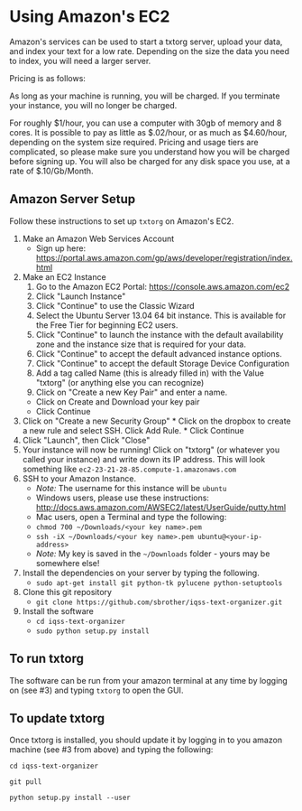 Using Amazon's EC2
=================
Amazon's services can be used to start a txtorg server, upload your data, and index your text for a low rate.  Depending on the size the data you need to index, you will need a larger server.

Pricing is as follows:

As long as your machine is running, you will be charged.  If you terminate your instance, you will no longer be charged.

For roughly $1/hour, you can use a computer with 30gb of memory and 8 cores.  It is possible to pay as little as $.02/hour, or as much as $4.60/hour, depending on the system size required.  Pricing and usage tiers are complicated, so please make sure you understand how you will be charged before signing up.  You will also be charged for any disk space you use, at a rate of $.10/Gb/Month.

Amazon Server Setup
-------------------
Follow these instructions to set up `txtorg` on Amazon's EC2.

1.  Make an Amazon Web Services Account
    *  Sign up here: https://portal.aws.amazon.com/gp/aws/developer/registration/index.html
2.  Make an EC2 Instance
    1. Go to the Amazon EC2 Portal: https://console.aws.amazon.com/ec2
    2. Click "Launch Instance"
    3. Click "Continue" to use the Classic Wizard
    4. Select the Ubuntu Server 13.04 64 bit instance.  This is available for the Free Tier for beginning EC2 users.
    5. Click "Continue" to launch the instance with the default availability zone and the instance size that is required for your data.
    6. Click "Continue" to accept the default advanced instance options.
    7. Click "Continue" to accept the default Storage Device Configuration
    8. Add a tag called Name (this is already filled in) with the Value "txtorg" (or anything else you can recognize)
    9. Click on "Create a new Key Pair" and enter a name.
	* Click on Create and Download your key pair
	* Click Continue
   10. Click on "Create a new Security Group"
	* Click on the dropbox to create a new rule and select SSH. Click Add Rule.
	* Click Continue
   11. Click "Launch", then Click "Close"
   12. Your instance will now be running!  Click on "txtorg" (or whatever you called your instance) and write down its IP address.  This will look something like `ec2-23-21-28-85.compute-1.amazonaws.com`
3.  SSH to your Amazon Instance.
    * *Note:* The username for this instance will be `ubuntu`
    * Windows users, please use these instructions: http://docs.aws.amazon.com/AWSEC2/latest/UserGuide/putty.html
    * Mac users, open a Terminal and type the following:
	* `chmod 700 ~/Downloads/<your key name>.pem`
	* `ssh -iX ~/Downloads/<your key name>.pem ubuntu@<your-ip-address>`
	* *Note:* My key is saved in the `~/Downloads` folder - yours may be somewhere else!
4.  Install the dependencies on your server by typing the following.
    * `sudo apt-get install git python-tk pylucene python-setuptools`    
5.  Clone this git repository
    * `git clone https://github.com/sbrother/iqss-text-organizer.git`
6.  Install the software
    * `cd iqss-text-organizer`
    * `sudo python setup.py install`

To run txtorg
---------------
The software can be run from your amazon terminal at any time by logging on (see #3) and typing `txtorg` to open the GUI.

To update txtorg
----------------

Once txtorg is installed, you should update it by logging in to you amazon machine (see #3 from above) and typing the following:

`cd iqss-text-organizer`

`git pull`

`python setup.py install --user`
